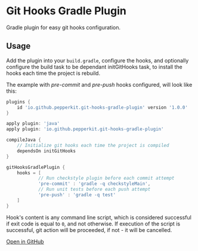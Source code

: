 # Git Hooks Gradle Plugin
Gradle plugin for easy git hooks configuration.

## Usage
Add the plugin into your `build.gradle`, configure the hooks, and optionally configure the build task to be dependant
initGitHooks task, to install the hooks each time the project is rebuild.

The example with *pre-commit* and *pre-push* hooks configured, will look like this:
```groovy
plugins {
    id 'io.github.pepperkit.git-hooks-gradle-plugin' version '1.0.0'
}

apply plugin: 'java'
apply plugin: 'io.github.pepperkit.git-hooks-gradle-plugin'

compileJava {
    // Initialize git hooks each time the project is compiled 
    dependsOn initGitHooks
}

gitHooksGradlePlugin {
    hooks = [
            // Run checkstyle plugin before each commit attempt
            'pre-commit' : 'gradle -q checkstyleMain',
            // Run unit tests before each push attempt
            'pre-push' : 'gradle -q test'
    ]
}

```

Hook's content is any command line script, which is considered successful if exit code is equal to `0`, and not otherwise.
If execution of the script is successful, git action will be proceeded, if not - it will be cancelled.

[Open in GitHub](https://github.com/pepperkit/git-hooks-gradle-plugin)
